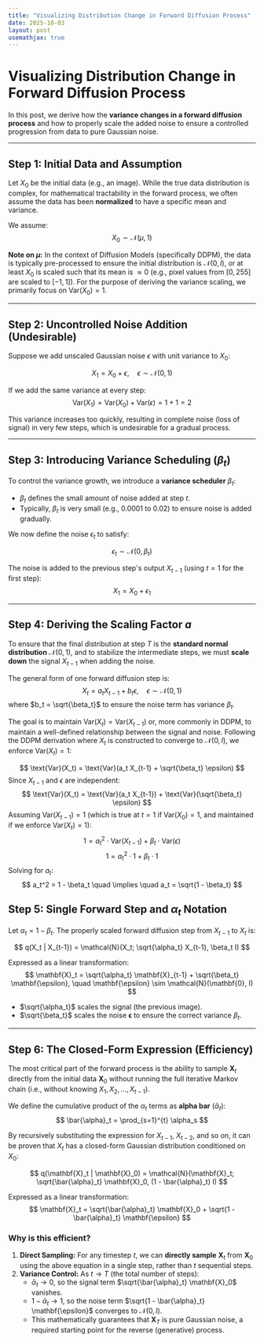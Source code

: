 ```yaml
---
title: "Visualizing Distribution Change in Forward Diffusion Process"
date: 2025-10-03
layout: post
usemathjax: true
---
```


# Visualizing Distribution Change in Forward Diffusion Process

In this post, we derive how the **variance changes in a forward diffusion process** and how to properly scale the added noise to ensure a controlled progression from data to pure Gaussian noise.

---

## Step 1: Initial Data and Assumption

Let $X_0$ be the initial data (e.g., an image). While the true data distribution is complex, for mathematical tractability in the forward process, we often assume the data has been **normalized** to have a specific mean and variance.

We assume:
$$
X_0 \sim \mathcal{N}(\mu, 1)
$$

**Note on $\mu$:** In the context of Diffusion Models (specifically DDPM), the data is typically pre-processed to ensure the initial distribution is $\mathcal{N}(0, I)$, or at least $X_0$ is scaled such that its mean is $\approx 0$ (e.g., pixel values from $[0, 255]$ are scaled to $[-1, 1]$). For the purpose of deriving the $\text{variance scaling}$, we primarily focus on $\text{Var}(X_0) = 1$.

---

## Step 2: Uncontrolled Noise Addition (Undesirable)

Suppose we add unscaled Gaussian noise $\epsilon$ with unit variance to $X_0$:

$$
X_1 = X_0 + \epsilon, \quad \epsilon \sim \mathcal{N}(0,1)
$$

If we add the same variance at every step:
$$
\text{Var}(X_1) = \text{Var}(X_0) + \text{Var}(\epsilon) = 1 + 1 = 2
$$

This variance increases too quickly, resulting in complete noise (loss of signal) in very few steps, which is undesirable for a gradual process.

---

## Step 3: Introducing Variance Scheduling ($\beta_t$)

To control the variance growth, we introduce a **variance scheduler** $\beta_t$:

- $\beta_t$ defines the small amount of noise added at step $t$.
- Typically, $\beta_t$ is very small (e.g., $0.0001$ to $0.02$) to ensure noise is added gradually.

We now define the noise $\epsilon_t$ to satisfy:

$$
\epsilon_t \sim \mathcal{N}(0, \beta_t)
$$

The noise is added to the previous step's output $X_{t-1}$ (using $t=1$ for the first step):
$$
X_1 = X_0 + \epsilon_1
$$

---

## Step 4: Deriving the Scaling Factor $a$

To ensure that the final distribution at step $T$ is the **standard normal distribution** $\mathcal{N}(0, 1)$, and to stabilize the intermediate steps, we must **scale down** the signal $X_{t-1}$ when adding the noise.

The general form of one forward diffusion step is:
$$
X_t = a_t X_{t-1} + b_t \epsilon, \quad \epsilon \sim \mathcal{N}(0,1)
$$
where $b_t = \sqrt{\beta_t}$ to ensure the noise term has variance $\beta_t$.

The goal is to maintain $\text{Var}(X_t) = \text{Var}(X_{t-1})$ or, more commonly in $\text{DDPM}$, to maintain a well-defined relationship between the signal and noise. Following the $\text{DDPM}$ derivation where $X_t$ is constructed to converge to $\mathcal{N}(0, I)$, we enforce $\text{Var}(X_t) = 1$:

$$
\text{Var}(X_t) = \text{Var}(a_t X_{t-1} + \sqrt{\beta_t} \epsilon)
$$
Since $X_{t-1}$ and $\epsilon$ are independent:
$$
\text{Var}(X_t) = \text{Var}(a_t X_{t-1}) + \text{Var}(\sqrt{\beta_t} \epsilon)
$$
Assuming $\text{Var}(X_{t-1}) = 1$ (which is true at $t=1$ if $\text{Var}(X_0)=1$, and maintained if we enforce $\text{Var}(X_t)=1$):
$$
1 = a_t^2 \cdot \text{Var}(X_{t-1}) + \beta_t \cdot \text{Var}(\epsilon)
$$
$$
1 = a_t^2 \cdot 1 + \beta_t \cdot 1
$$
Solving for $a_t$:
$$
a_t^2 = 1 - \beta_t \quad \implies \quad a_t = \sqrt{1 - \beta_t}
$$

## Step 5: Single Forward Step and $\alpha_t$ Notation

Let $\alpha_t = 1 - \beta_t$. The properly scaled forward diffusion step from $X_{t-1}$ to $X_t$ is:

$$
q(X_t | X_{t-1}) = \mathcal{N}(X_t; \sqrt{\alpha_t} X_{t-1}, \beta_t I)
$$

Expressed as a linear transformation:
$$
\mathbf{X}_t = \sqrt{\alpha_t} \mathbf{X}_{t-1} + \sqrt{\beta_t} \mathbf{\epsilon}, \quad \mathbf{\epsilon} \sim \mathcal{N}(\mathbf{0}, I)
$$

- $\sqrt{\alpha_t}$ scales the signal (the previous image).
- $\sqrt{\beta_t}$ scales the noise $\mathbf{\epsilon}$ to ensure the correct variance $\beta_t$.

---

## Step 6: The Closed-Form Expression (Efficiency)

The most critical part of the forward process is the ability to sample $\mathbf{X}_t$ directly from the initial data $\mathbf{X}_0$ without running the full iterative Markov chain (i.e., without knowing $X_1, X_2, \dots, X_{t-1}$).

We define the cumulative product of the $\alpha_t$ terms as **alpha bar** ($\bar{\alpha}_t$):
$$
\bar{\alpha}_t = \prod_{s=1}^{t} \alpha_s
$$

By recursively substituting the expression for $X_{t-1}$, $X_{t-2}$, and so on, it can be proven that $X_t$ has a closed-form Gaussian distribution conditioned on $X_0$:

$$
q(\mathbf{X}_t | \mathbf{X}_0) = \mathcal{N}(\mathbf{X}_t; \sqrt{\bar{\alpha}_t} \mathbf{X}_0, (1 - \bar{\alpha}_t) I)
$$

Expressed as a linear transformation:
$$
\mathbf{X}_t = \sqrt{\bar{\alpha}_t} \mathbf{X}_0 + \sqrt{1 - \bar{\alpha}_t} \mathbf{\epsilon}
$$

### Why is this efficient?

1.  **Direct Sampling:** For any timestep $t$, we can **directly sample** $\mathbf{X}_t$ from $\mathbf{X}_0$ using the above equation in a single step, rather than $t$ sequential steps.
2.  **Variance Control:** As $t \to T$ (the total number of steps):
    - $\bar{\alpha}_t \to 0$, so the signal term $\sqrt{\bar{\alpha}_t} \mathbf{X}_0$ vanishes.
    - $1 - \bar{\alpha}_t \to 1$, so the noise term $\sqrt{1 - \bar{\alpha}_t} \mathbf{\epsilon}$ converges to $\mathcal{N}(0, I)$.
    - This mathematically guarantees that $\mathbf{X}_T$ is pure Gaussian noise, a required starting point for the reverse (generative) process.
